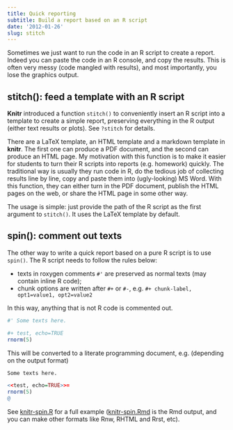 ```yaml
---
title: Quick reporting
subtitle: Build a report based on an R script
date: '2012-01-26'
slug: stitch
---
```


Sometimes we just want to run the code in an R script to create a report. Indeed you can paste the code in an R console, and copy the results. This is often very messy (code mangled with results), and most importantly, you lose the graphics output.

## stitch(): feed a template with an R script

**Knitr** introduced a function `stitch()` to conveniently insert an R script into a template to create a simple report, preserving everything in the R output (either text results or plots). See `?stitch` for details.

There are a LaTeX template, an HTML template and a markdown template in **knitr**. The first one can produce a PDF document, and the second can produce an HTML page. My motivation with this function is to make it easier for students to turn their R scripts into reports (e.g. homework) quickly. The traditional way is usually they run code in R, do the tedious job of collecting results line by line, copy and paste them into (ugly-looking) MS Word. With this function, they can either turn in the PDF document, publish the HTML pages on the web, or share the HTML page in some other way.

The usage is simple: just provide the path of the R script as the first argument to `stitch()`. It uses the LaTeX template by default.

## spin(): comment out texts

The other way to write a quick report based on a pure R script is to use `spin()`. The R script needs to follow the rules below:

- texts in roxygen comments `#'` are preserved as normal texts (may contain inline R code);
- chunk options are written after `#+` or `#-`, e.g. `#+ chunk-label, opt1=value1, opt2=value2`

In this way, anything that is not R code is commented out.

```r 
#' Some texts here.

#+ test, echo=TRUE
rnorm(5)
```

This will be converted to a literate programming document, e.g. (depending on the output format)

```r 
Some texts here.

<<test, echo=TRUE>>=
rnorm(5)
@
```

See [knitr-spin.R](https://github.com/yihui/knitr/blob/master/inst/examples/knitr-spin.R) for a full example ([knitr-spin.Rmd](https://github.com/yihui/knitr/blob/master/inst/examples/knitr-spin.Rmd) is the Rmd output, and you can make other formats like Rnw, RHTML and Rrst, etc).

